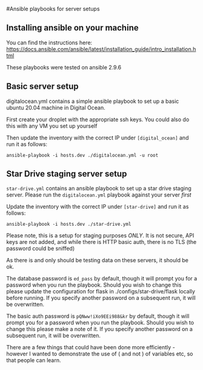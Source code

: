 #Ansible playbooks for server setups

## Installing ansible on your machine

You can find the instructions here: https://docs.ansible.com/ansible/latest/installation_guide/intro_installation.html

These playbooks were tested on ansible 2.9.6


## Basic server setup

digitalocean.yml contains a simple ansible playbook to set up a basic ubuntu 20.04 machine in Digital Ocean.

First create your droplet with the appropriate ssh keys. You could also do this with any VM you set up yourself

Then update the inventory with the correct IP under `[digital_ocean]` and run it as follows:

`ansible-playbook -i hosts.dev ./digitalocean.yml -u root`

## Star Drive staging server setup

`star-drive.yml` contains an ansible playbook to set up a star drive staging server. Please run the `digitalocean.yml` playbook against your server *first*

Update the inventory with the correct IP under `[star-drive]` and run it as follows:

`ansible-playbook -i hosts.dev ./star-drive.yml`

Please note, this is a setup for staging purposes *ONLY*. It is not secure, API keys are not added, and while there is HTTP basic auth, there is no TLS (the password could be sniffed)

As there is and only should be testing data on these servers, it should be ok.

The database password is `ed_pass` by default, though it will prompt you for a password when you run the playbook. Should you wish to change this please update the configuration for flask in ./configs/star-drive/flask locally before running. If you specify another password on a subsequent run, it will be overwritten.

The basic auth password is `pQNww!iXo9EEi988&kr` by default, though it will prompt you for a password when you run the playbook. Should you wish to change this please make a note of it. If you specify another password on a subsequent run, it will be overwritten.


There are a few things that could have been done more efficiently - however I wanted to demonstrate the use of ( and not ) of variables etc, so that people can learn. 

